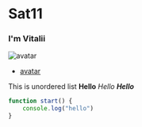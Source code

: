 # Sat11
### I'm Vitalii

![avatar](https://avatars.githubusercontent.com/u/24218684?v=4)

* [avatar](https://avatars.githubusercontent.com/u/24218684?v=4)

This is unordered list
**Hello**
*Hello*
***Hello***

```javascript
function start() {
    console.log("hello")
}
```